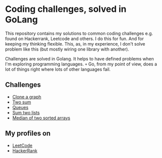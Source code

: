 # Coding challenges, solved in GoLang

This repository contains my solutions to common coding challenges e.g. found on Hackerrank, Leetcode and others. 
I do this for fun. And for keeping my thinking flexible. This, as, in my experience, I don't solve problem like this (but mostly wiring one library with another). 

Challenges are solved in Golang. It helps to have defined problems when I'm exploring programming languages. 
`+` Go, from my point of view, does a lot of things right where lots of other languages fail.

## Challenges

- [Clone a graph](clone-graph/clone-graph.md)
- [Two sum](two-sum/twosum.md)
- [Queues](queue/queue.md)
- [Sum two lists](add-two-nums/two-nums-from-list.md)
- [Median of two sorted arrays](median-sorted-array/median-sorted-array.md)

## My profiles on

- [LeetCode](https://leetcode.com/timo-e-aus-e)
- [HackerRank](https://www.hackerrank.com/t_eckhardt)